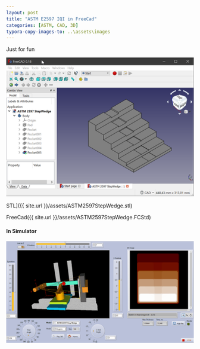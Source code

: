 ```yaml
---
layout: post
title: "ASTM E2597 IQI in FreeCad"
categories: [ASTM, CAD, 3D]
typora-copy-images-to: ..\assets\images
---
```


Just for fun 

![image-20200421001842532](../assets/images/image-20200421001842532.png)

STL]({{ site.url }}/assets/ASTM2597StepWedge.stl)

FreeCad({{ site.url }}/assets/ASTM2597StepWedge.FCStd)

#### In Simulator

![ASTM2597Gif.gif](../assets/images/ASTM2597Gif.gif )




